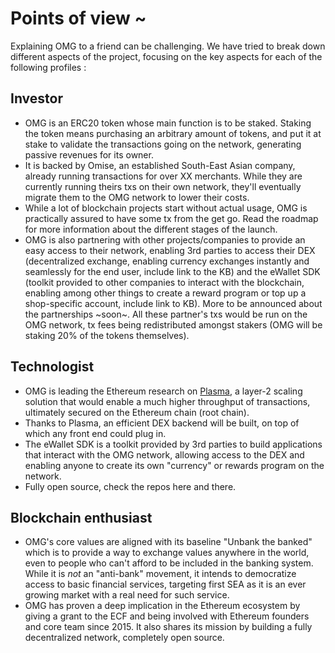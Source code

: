 # Points of view ~

Explaining OMG to a friend can be challenging. We have tried to break down different aspects of the project, focusing on the key aspects for each of the following profiles :

## Investor

* OMG is an ERC20 token whose main function is to be staked. Staking the token means purchasing an arbitrary amount of tokens, and put it at stake to validate the transactions going on the network, generating passive revenues for its owner.
* It is backed by Omise, an established South-East Asian company, already running transactions for over XX merchants. While they are currently running theirs txs on their own network, they'll eventually migrate them to the OMG network to lower their costs.
* While a lot of blockchain projects start without actual usage, OMG is practically assured to have some tx from the get go. Read the roadmap for more information about the different stages of the launch.
* OMG is also partnering with other projects/companies to provide an easy access to their network, enabling 3rd parties to access their DEX (decentralized exchange, enabling currency exchanges instantly and seamlessly for the end user, include link to the KB) and the eWallet SDK (toolkit provided to other companies to interact with the blockchain, enabling among other things to create a reward program or top up a shop-specific account, include link to KB). More to be announced about the partnerships ~soon~. All these partner's txs would be run on the OMG network, tx fees being redistributed amongst stakers (OMG will be staking 20% of the tokens themselves).

## Technologist

* OMG is leading the Ethereum research on [Plasma](basics.html#scalability-plasma), a layer-2 scaling solution that would enable a much higher throughput of transactions, ultimately secured on the Ethereum chain (root chain).
* Thanks to Plasma, an efficient DEX backend will be built, on top of which any front end could plug in.
* The eWallet SDK is a toolkit provided by 3rd parties to build applications that interact with the OMG network, allowing access to the DEX and enabling anyone to create its own "currency" or rewards program on the network.
* Fully open source, check the repos here and there.

## Blockchain enthusiast

* OMG's core values are aligned with its baseline "Unbank the banked" which is to provide a way to exchange values anywhere in the world, even to people who can't afford to be included in the banking system. While it is _not_ an "anti-bank" movement, it intends to democratize access to basic financial services, targeting first SEA as it is an ever growing market with a real need for such service.
* OMG has proven a deep implication in the Ethereum ecosystem by giving a grant to the ECF and being involved with Ethereum founders and core team since 2015. It also shares its mission by building a fully decentralized network, completely open source.
